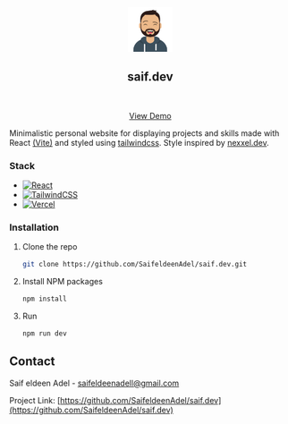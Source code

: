 <!-- PROJECT LOGO -->
<br />
<div align="center">
  <a href="">
    <img src="public/saif.png" alt="Logo" width="80" height="80">
  </a>

  <h2 align="center"><b>saif.dev</b></h2>
  <br />

  <p align="center">
    <a href="https://github.com/othneildrew/Best-README-Template">View Demo</a>
  </p>
</div>

<!-- ABOUT THE PROJECT -->

Minimalistic personal website for displaying projects and skills made with React [(Vite)](https://vitejs.dev/) and styled using [tailwindcss](https://tailwindcss.com). Style inspired by [nexxel.dev](https://www.nexxel.dev/).

### Stack

-   [![React][React.js]](https://reactjs.org/)
-   [![TailwindCSS][Tailwind]](https://tailwindcss.com)
-   [![Vercel][Vercel]](https://vercel.com)

### Installation

1. Clone the repo
    ```sh
    git clone https://github.com/SaifeldeenAdel/saif.dev.git
    ```
2. Install NPM packages
    ```sh
    npm install
    ```
3. Run
    ```sh
    npm run dev
    ```

<!-- CONTACT -->

## Contact

Saif eldeen Adel - saifeldeenadell@gmail.com

Project Link: [https://github.com/SaifeldeenAdel/saif.dev](https://github.com/SaifeldeenAdel/saif.dev)

<!-- MARKDOWN LINKS & IMAGES -->
<!-- https://www.markdownguide.org/basic-syntax/#reference-style-links -->

[React.js]: https://img.shields.io/badge/React-20232A?style=for-the-badge&logo=react&logoColor=61DAFB
[Tailwind]: https://img.shields.io/badge/Tailwind_CSS-38B2AC?style=for-the-badge&logo=tailwind-css&logoColor=white
[Vercel]: https://img.shields.io/badge/Vercel-000000?style=for-the-badge&logo=vercel&logoColor=white
